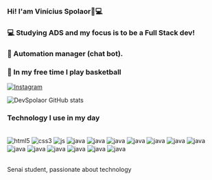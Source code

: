 

### Hi! I'am Vinícius Spolaor👋💻

### 💻 Studying ADS and my focus is to be a Full Stack dev!
### 🤖 Automation manager (chat bot).
### 🏀 In my free time I play basketball


[![Instagram](	https://img.shields.io/badge/Instagram-E4405F?style=for-the-badge&logo=instagram&logoColor=white)](https://www.instagram.com/_.spolaor._/?next=%2F)

![DevSpolaor GitHub stats](https://github-readme-stats.vercel.app/api?username=DevSpolaor&show_icons=true&theme=dracula)

### Technology I use in my day

<div style="display: inline_block"><br/>
  <img align="center" alt="html5" src="https://img.shields.io/badge/HTML5-E34F26?style=for-the-badge&logo=html5&logoColor=white" />
  <img align="center" alt="css3" src="https://img.shields.io/badge/CSS3-1572B6?style=for-the-badge&logo=css3&logoColor=white" />
  <img align="center" alt="js" src="https://img.shields.io/badge/JavaScript-F7DF1E?style=for-the-badge&logo=javascript&logoColor=black" />
  <img align="center" alt="java" src="https://img.shields.io/badge/Java-ED8B00?style=for-the-badge&logo=openjdk&logoColor=white" />
  <img align="center" alt="java" src="https://img.shields.io/badge/Dart-0175C2?style=for-the-badge&logo=dart&logoColor=white" />
  <img align="center" alt="java" src="https://img.shields.io/badge/React_Native-20232A?style=for-the-badge&logo=react&logoColor=61DAFB" />
  <img align="center" alt="java" src="https://img.shields.io/badge/MySQL-00000F?style=for-the-badge&logo=mysql&logoColor=white" />
  <img align="center" alt="java" src="https://img.shields.io/badge/SQLite-07405E?style=for-the-badge&logo=sqlite&logoColor=white" />
  <img align="center" alt="java" src="https://img.shields.io/badge/TypeScript-007ACC?style=for-the-badge&logo=typescript&logoColor=white" />
  <img align="center" alt="java" src="https://img.shields.io/badge/Node.js-43853D?style=for-the-badge&logo=node.js&logoColor=white" />
  <img align="center" alt="java" src="https://img.shields.io/badge/Express.js-404D59?style=for-the-badge" />
  <img align="center" alt="java" src="https://img.shields.io/badge/Tailwind_CSS-38B2AC?style=for-the-badge&logo=tailwind-css&logoColor=white" />
  <img align="center" alt="java" src="https://img.shields.io/badge/Spring-6DB33F?style=for-the-badge&logo=spring&logoColor=white" />
  <img align="center" alt="java" src="https://img.shields.io/badge/Flutter-02569B?style=for-the-badge&logo=flutter&logoColor=white" />
  <img align="center" alt="java" src="https://img.shields.io/badge/Microsoft-666666?style=for-the-badge&logo=microsoft&logoColor=white" />
  <img align="center" alt="java" src="https://img.shields.io/badge/Microsoft_Excel-217346?style=for-the-badge&logo=microsoft-excel&logoColor=white" />

</div><br/>

Senai student, passionate about technology



